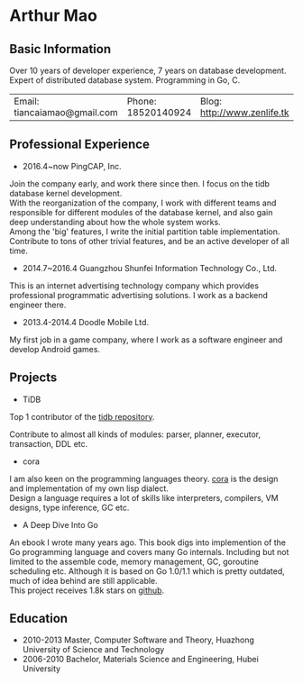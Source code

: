 # Arthur Mao

## Basic Information

Over 10 years of developer experience, 7 years on database development.<br>
Expert of distributed database system. Programming in Go, C.<br>
<table>
        <tr>
		<td>Email: tiancaiamao@gmail.com</td>
		<td>Phone: 18520140924</td>
		<td>Blog: <a href=http://www.zenlife.tk>http://www.zenlife.tk</a> </td>
        </tr>
</table>


## Professional Experience

* 2016.4~now PingCAP, Inc.

Join the company early, and work there since then. I focus on the tidb database kernel development.<br>
With the reorganization of the company, I work with different teams and responsible for different modules of the database kernel, and also gain deep understanding about how the whole system works.<br>
Among the 'big' features, I write the initial partition table implementation.<br>
Contribute to tons of other trivial features, and be an active developer of all time.

* 2014.7~2016.4 Guangzhou Shunfei Information Technology Co., Ltd.

This is an internet advertising technology company which provides professional programmatic advertising solutions.
I work as a backend engineer there.

* 2013.4-2014.4 Doodle Mobile Ltd.

My first job in a game company, where I work as a software engineer and develop Android games.

## Projects

* TiDB

Top 1 contributor of the [tidb repository](https://github.com/pingcap/tidb/graphs/contributors).

Contribute to almost all kinds of modules: parser, planner, executor, transaction, DDL etc.

* cora

I am also keen on the programming languages theory. [cora](https://github.com/tiancaiamao/cora) is the design and implementation of my own lisp dialect.<br>
Design a language requires a lot of skills like interpreters, compilers, VM designs, type inference, GC etc.

* A Deep Dive Into Go

An ebook I wrote many years ago. This book digs into implemention of the Go programming language and covers many Go internals.
Including but not limited to the assemble code, memory management, GC, goroutine scheduling etc.
Although it is based on Go 1.0/1.1 which is pretty outdated, much of idea behind are still applicable.<br>
This project receives 1.8k stars on [github](https://github.com/tiancaiamao/go-internals).

## Education

- 2010-2013 Master, Computer Software and Theory, Huazhong University of Science and Technology
- 2006-2010 Bachelor, Materials Science and Engineering, Hubei University
